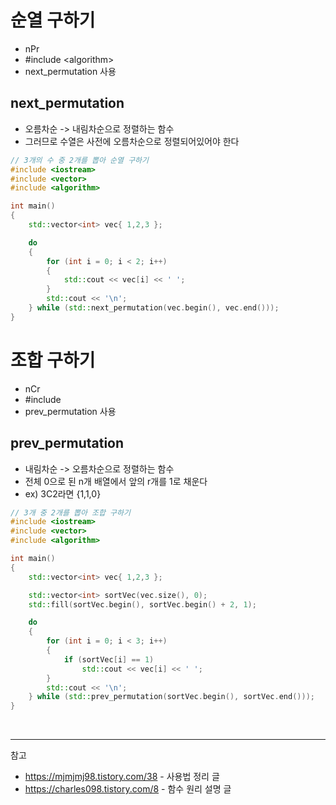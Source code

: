 # 순열 구하기
* nPr
* #include \<algorithm>
* next_permutation 사용

## next_permutation
* 오름차순 -> 내림차순으로 정렬하는 함수
* 그러므로 수열은 사전에 오름차순으로 정렬되어있어야 한다

```c++
// 3개의 수 중 2개를 뽑아 순열 구하기
#include <iostream>
#include <vector>
#include <algorithm>

int main()
{
    std::vector<int> vec{ 1,2,3 };

    do
    {
        for (int i = 0; i < 2; i++)
        {
            std::cout << vec[i] << ' ';
        }
        std::cout << '\n';
    } while (std::next_permutation(vec.begin(), vec.end()));
}
```

# 조합 구하기
* nCr
* #include <algorithm>
* prev_permutation 사용

## prev_permutation
* 내림차순 -> 오름차순으로 정렬하는 함수
* 전체 0으로 된 n개 배열에서 앞의 r개를 1로 채운다
* ex) 3C2라면 {1,1,0}

```c++
// 3개 중 2개를 뽑아 조합 구하기
#include <iostream>
#include <vector>
#include <algorithm>

int main()
{
	std::vector<int> vec{ 1,2,3 };

	std::vector<int> sortVec(vec.size(), 0);
	std::fill(sortVec.begin(), sortVec.begin() + 2, 1);

	do
	{
		for (int i = 0; i < 3; i++)
		{
			if (sortVec[i] == 1)
				std::cout << vec[i] << ' ';
		}
		std::cout << '\n';
	} while (std::prev_permutation(sortVec.begin(), sortVec.end()));
}
```
<br>

---
참고
* https://mjmjmj98.tistory.com/38 - 사용법 정리 글
* https://charles098.tistory.com/8 - 함수 원리 설명 글